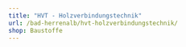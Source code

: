 ```yaml
---
title: "HVT - Holzverbindungstechnik"
url: /bad-herrenalb/hvt-holzverbindungstechnik/
shop: Baustoffe
---
```

